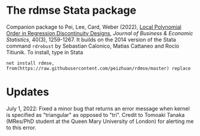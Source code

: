 # The rdmse Stata package
Companion package to Pei, Lee, Card, Weber (2022), [Local Polynomial Order in Regression Discontinuity Designs](https://www.tandfonline.com/doi/full/10.1080/07350015.2021.1920961), _Journal of Business & Economic Statistics_, 40(3), 1259-1267. It builds on the 2014 version of the Stata command `rdrobust` by Sebastian Calonico, Matias Cattaneo and Rocío Titiunik. To install, type in Stata

`net install rdmse, from(https://raw.githubusercontent.com/peizhuan/rdmse/master) replace`

# Updates
July 1, 2022: Fixed a minor bug that returns an error message when kernel is specified as "triangular" as opposed to "tri". Credit to Tomoaki Tanaka (MRes/PhD student at the Queen Mary University of London) for alerting me to this error. 
